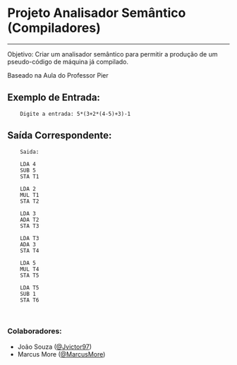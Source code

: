 <h1>Projeto Analisador Semântico (Compiladores)</h1>
<hr/>
<p>Objetivo: Criar um analisador semântico para permitir a produção de um pseudo-código de máquina já compilado.</p>
<p> Baseado na Aula do Professor Pier </p>
 <h2>Exemplo de Entrada:</h2>

```
    Digite a entrada: 5*(3+2*(4-5)+3)-1
```

<h2>Saída Correspondente:</h2>

```
    Saida:

    LDA 4
    SUB 5
    STA T1

    LDA 2
    MUL T1
    STA T2

    LDA 3
    ADA T2
    STA T3

    LDA T3
    ADA 3
    STA T4

    LDA 5
    MUL T4
    STA T5

    LDA T5
    SUB 1
    STA T6
```

<br/>
<h3>Colaboradores:</h3>
<p>
    <ul>
        <li>João Souza (<a href=http://github.com/Jvictor97>@Jvictor97</a>)</li>
        <li>Marcus More (<a href=http://github.com/MarcusMore>@MarcusMore</a>)</li>
    </ul>
</p>
